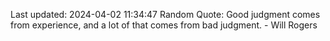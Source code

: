 Last updated: 2024-04-02 11:34:47
Random Quote: Good judgment comes from experience, and a lot of that comes from bad judgment. - Will Rogers